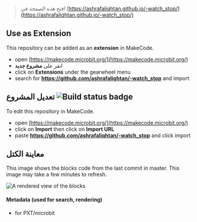 
> افتح هذه الصفحة في [https://ashrafaliqhtan.github.io/-watch_stop/](https://ashrafaliqhtan.github.io/-watch_stop/)

## Use as Extension

This repository can be added as an **extension** in MakeCode.

* open [https://makecode.microbit.org/](https://makecode.microbit.org/)
* انقر على **مشروع جديد**
* click on **Extensions** under the gearwheel menu
* search for **https://github.com/ashrafaliqhtan/-watch_stop** and import

## تعديل المشروع ![Build status badge](https://github.com/ashrafaliqhtan/-watch_stop/workflows/MakeCode/badge.svg)

To edit this repository in MakeCode.

* open [https://makecode.microbit.org/](https://makecode.microbit.org/)
* click on **Import** then click on **Import URL**
* paste **https://github.com/ashrafaliqhtan/-watch_stop** and click import

## معاينة الكتل

This image shows the blocks code from the last commit in master.
This image may take a few minutes to refresh.

![A rendered view of the blocks](https://github.com/ashrafaliqhtan/-watch_stop/raw/master/.github/makecode/blocks.png)

#### Metadata (used for search, rendering)

* for PXT/microbit
<script src="https://makecode.com/gh-pages-embed.js"></script><script>makeCodeRender("{{ site.makecode.home_url }}", "{{ site.github.owner_name }}/{{ site.github.repository_name }}");</script>
